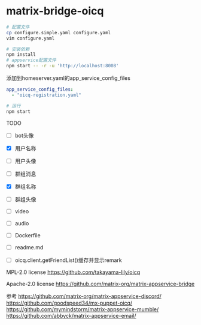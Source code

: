 # matrix-bridge-oicq


```bash
# 配置文件
cp configure.simple.yaml configure.yaml
vim configure.yaml

# 安装依赖
npm install
# appservice配置文件
npm start -- -r -u 'http://localhost:8008'
```

添加到homeserver.yaml的app_service_config_files

```yml
app_service_config_files:
  - "oicq-registration.yaml"
```

```bash
# 运行
npm start
```



TODO
- [ ] bot头像
- [x] 用户名称
- [ ] 用户头像
- [ ] 群组消息
- [x] 群组名称
- [ ] 群组头像
- [ ] video
- [ ] audio
- [ ] Dockerfile
- [ ] readme.md
- [ ] oicq.client.getFriendList()缓存并显示remark


MPL-2.0 license
https://github.com/takayama-lily/oicq

Apache-2.0 license 
https://github.com/matrix-org/matrix-appservice-bridge


参考
https://github.com/matrix-org/matrix-appservice-discord/
https://github.com/goodspeed34/mx-puppet-oicq/
https://github.com/mymindstorm/matrix-appservice-mumble/
https://github.com/abbyck/matrix-appservice-email/
